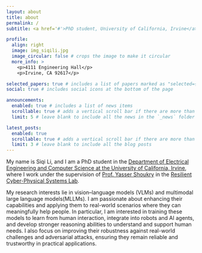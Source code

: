 ```yaml
---
layout: about
title: about
permalink: /
subtitle: <a href='#'>PhD student, University of California, Irvine</a>. #Address. Contacts. Motto. Etc.

profile:
  align: right
  image: img_siqili.jpg
  image_circular: false # crops the image to make it circular
  more_info: >
    <p>4111 Engineering Hall</p>
    <p>Irvine, CA 92617</p>

selected_papers: true # includes a list of papers marked as "selected={true}"
social: true # includes social icons at the bottom of the page

announcements:
  enabled: true # includes a list of news items
  scrollable: true # adds a vertical scroll bar if there are more than 3 news items
  limit: 5 # leave blank to include all the news in the `_news` folder

latest_posts:
  enabled: true
  scrollable: true # adds a vertical scroll bar if there are more than 3 new posts items
  limit: 3 # leave blank to include all the blog posts
---
```


My name is Siqi Li, and I am a PhD student in the [Department of Electrical Engineering and Computer Science at the University of California, Irvine](https://engineering.uci.edu/dept/eecs), where I work under the supervision of [Prof. Yasser Shoukry](https://rcpsl.eng.uci.edu/yshoukry/) in the 
[Resilient Cyber-Physical Systems Lab](https://rcpsl.eng.uci.edu/). 

My research interests lie in vision–language models (VLMs) and multimodal large language models(MLLMs). I am passionate about enhancing their capabilities and applying them to real-world scenarios where they can meaningfully help people. In particular, I am interested in training these models to learn from human interaction, integrate into robots and AI agents, and develop stronger reasoning abilities to understand and support human needs. I also focus on improving their robustness against real-world challenges and adversarial attacks, ensuring they remain reliable and trustworthy in practical applications.



